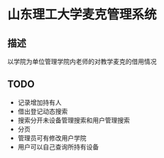 # 山东理工大学麦克管理系统

## 描述

以学院为单位管理学院内老师的对教学麦克的借用情况

## TODO

 + 记录增加持有人
 + 借出登记动态搜索
 + 搜索分开未设备管理搜索和用户管理搜索
 + 分页
 + 管理员可有修改用户学院
 + 用户可以自己查询所持有设备

